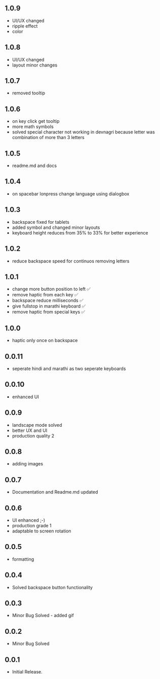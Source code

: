## 1.0.9

- UI/UX changed
- ripple effect 
- color

## 1.0.8

- UI/UX changed
- layout minor changes

## 1.0.7

- removed tooltip 


## 1.0.6

- on key click get tooltip
- more math symbols
- solved special character not working in devnagri because letter was combination of more than 3 letters


## 1.0.5

- readme.md and docs

## 1.0.4

- on spacebar lonpress change language using dialogbox 


## 1.0.3

- backspace fixed for tablets 
- added symbol and changed minor layouts
- keyboard height reduces from 35% to 33% for better experience


## 1.0.2

- reduce backspace speed for continuos removing letters

## 1.0.1

- change more button position to left ✅
- remove haptic from each key ✅
- backspace reduce milliseconds ✅
- give fullstop in marathi keyboard ✅
- remove haptic from special keys ✅


## 1.0.0

- haptic only once on backspace 

## 0.0.11

- seperate hindi and marathi as two seperate keyboards

## 0.0.10

- enhanced UI

## 0.0.9

- landscape mode solved 
- better UX and UI
- production quality 2

## 0.0.8

- adding images

## 0.0.7

- Documentation and Readme.md updated


## 0.0.6

- UI enhanced ;-)
- production grade 1
- adaptable to screen rotation

## 0.0.5

- formatting

## 0.0.4

- Solved backspace button functionality

## 0.0.3

- Minor Bug Solved - added gif

## 0.0.2

- Minor Bug Solved

## 0.0.1

- Initial Release.